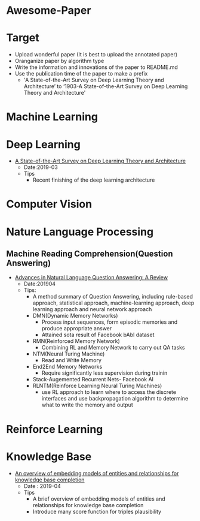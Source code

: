 # Awesome-Paper

# Target

+ Upload wonderful paper (It is best to upload the annotated paper)
+ Oranganize paper by algorithm type
+ Write the information and innovations of the paper to README.md
+ Use the publication time of the paper to make a prefix
  + 'A State-of-the-Art Survey on Deep Learning Theory and Architecture’ to ‘1903-A State-of-the-Art Survey on Deep Learning Theory and Architecture'

# Machine Learning

# Deep Learning

+ [A State-of-the-Art Survey on Deep Learning Theory and Architecture](https://www.mdpi.com/2079-9292/8/3/292/pdf-vor)
  + Date:2019-03
  + Tips
    + Recent finishing of the deep learning architecture

# Computer Vision

# Nature Language Processing

## Machine Reading Comprehension(Question Answering)

+ [Advances in Natural Language Question Answering: A Review](http://www.zhuanzhi.ai/paper/d5388801940dbb19fbd431cb1907d5f1)
  + Date:201904
  + Tips:
    + A method summary of Question Answering, including rule-based approach, statistical approach, machine-learning approach, deep learning approach and neural network approach
    + DMN(Dynamic Memory Networks)
      + Process input sequences, form episodic memories and produce appropriate answer
      + Attained sota result of Facebook bAbI dataset
    + RMN(Reinforced Memory Network)
      + Combining RL and Memory Network to carry out QA tasks
    + NTM(Neural Turing Machine)
      + Read and Write Memory
    + End2End Memory Networks
      + Require significantly less supervision during trainin
    + Stack-Augemented Recurrent Nets- Facebook AI
    + RLNTM(Reinforce Learning Neural Turing Machines)
      + use RL approach to learn where to access the discrete interfaces and  use backpropagation algorithm to determine what to write the memory and output

# Reinforce Learning



# Knowledge Base

+ [An overview of embedding models of entities and relationships
  for knowledge base completion](<http://www.zhuanzhi.ai/paper/184720be568dc36df04d189e5d7ca758>)
  + Date : 2019-04
  + Tips
    +  A brief overview of embedding models of entities and relationships for knowledge base completion
    + Introduce many score function for triples plausibility 